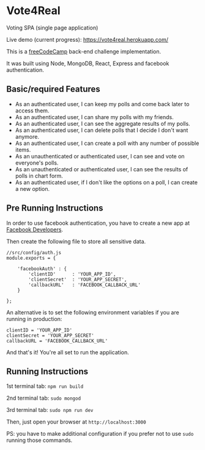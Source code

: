 # Vote4Real
Voting SPA (single page application)

Live demo (current progress): https://vote4real.herokuapp.com/

This is a [freeCodeCamp](https://www.freecodecamp.com/challenges/build-a-voting-app) back-end challenge implementation.

It was built using Node, MongoDB, React, Express and facebook authentication.

## Basic/required Features

* As an authenticated user, I can keep my polls and come back later to access them.
* As an authenticated user, I can share my polls with my friends.
* As an authenticated user, I can see the aggregate results of my polls.
* As an authenticated user, I can delete polls that I decide I don't want anymore.
* As an authenticated user, I can create a poll with any number of possible items.
* As an unauthenticated or authenticated user, I can see and vote on everyone's polls.
* As an unauthenticated or authenticated user, I can see the results of polls in chart form.
* As an authenticated user, if I don't like the options on a poll, I can create a new option.

## Pre Running Instructions

In order to use facebook authentication, you have to create a new app at [Facebook Developers](https://developers.facebook.com/docs/apps/register).

Then create the following file to store all sensitive data.

```
//src/config/auth.js
module.exports = {

    'facebookAuth' : {
        'clientID'      : 'YOUR_APP_ID',
        'clientSecret'  : 'YOUR_APP_SECRET',
        'callbackURL'   : 'FACEBOOK_CALLBACK_URL'
    }

};
```

An alternative is to set the following environment variables if you are running in production:

```
clientID = 'YOUR_APP_ID'
clientSecret = 'YOUR_APP_SECRET'
callbackURL = 'FACEBOOK_CALLBACK_URL'
```

And that's it! You're all set to run the application.

## Running Instructions

1st terminal tab: `npm run build`

2nd terminal tab: `sudo mongod`

3rd terminal tab: `sudo npm run dev`

Then, just open your browser at `http://localhost:3000`

PS: you have to make additional configuration if you prefer not to use `sudo` running those commands.